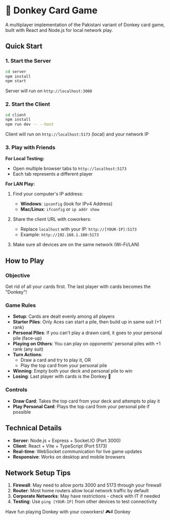 # 🫏 Donkey Card Game

A multiplayer implementation of the Pakistani variant of Donkey card game, built with React and Node.js for local network play.

## Quick Start

### 1. Start the Server
```bash
cd server
npm install
npm start
```
Server will run on `http://localhost:3000`

### 2. Start the Client
```bash
cd client
npm install  
npm run dev -- --host
```
Client will run on `http://localhost:5173` (local) and your network IP

### 3. Play with Friends

**For Local Testing:**
- Open multiple browser tabs to `http://localhost:5173`
- Each tab represents a different player

**For LAN Play:**
1. Find your computer's IP address:
   - **Windows**: `ipconfig` (look for IPv4 Address)
   - **Mac/Linux**: `ifconfig` or `ip addr show`

2. Share the client URL with coworkers:
   - Replace `localhost` with your IP: `http://[YOUR-IP]:5173`
   - Example: `http://192.168.1.100:5173`

3. Make sure all devices are on the same network (Wi-Fi/LAN)

## How to Play

### Objective
Get rid of all your cards first. The last player with cards becomes the "Donkey"!

### Game Rules
- **Setup**: Cards are dealt evenly among all players
- **Starter Piles**: Only Aces can start a pile, then build up in same suit (+1 rank)
- **Personal Piles**: If you can't play a drawn card, it goes to your personal pile (face-up)
- **Playing on Others**: You can play on opponents' personal piles with +1 rank (any suit)
- **Turn Actions**: 
  - Draw a card and try to play it, OR
  - Play the top card from your personal pile
- **Winning**: Empty both your deck and personal pile to win
- **Losing**: Last player with cards is the Donkey 🫏

### Controls
- **Draw Card**: Takes the top card from your deck and attempts to play it
- **Play Personal Card**: Plays the top card from your personal pile if possible

## Technical Details

- **Server**: Node.js + Express + Socket.IO (Port 3000)
- **Client**: React + Vite + TypeScript (Port 5173) 
- **Real-time**: WebSocket communication for live game updates
- **Responsive**: Works on desktop and mobile browsers

## Network Setup Tips

1. **Firewall**: May need to allow ports 3000 and 5173 through your firewall
2. **Router**: Most home routers allow local network traffic by default
3. **Corporate Networks**: May have restrictions - check with IT if needed
4. **Testing**: Use `ping [YOUR-IP]` from other devices to test connectivity

Have fun playing Donkey with your coworkers! 🎮#   D o n k e y  
 